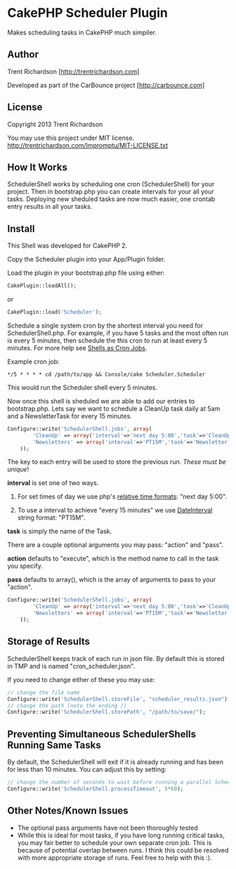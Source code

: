 CakePHP Scheduler Plugin
========================

Makes scheduling tasks in CakePHP much simpiler.

Author
------
Trent Richardson [http://trentrichardson.com]

Developed as part of the CarBounce project [http://carbounce.com]

License
-------
Copyright 2013 Trent Richardson

You may use this project under MIT license.
http://trentrichardson.com/Impromptu/MIT-LICENSE.txt

How It Works
------------
SchedulerShell works by scheduling one cron (SchedulerShell) for your project. Then in bootstrap.php you can create intervals for your all your tasks.  Deploying new sheduled tasks are now much easier, one crontab entry results in all your tasks.

Install
-------

This Shell was developed for CakePHP 2.

Copy the Scheduler plugin into your App/Plugin folder.

Load the plugin in your bootstrap.php file using either:

```php
CakePlugin::loadAll();
```

or

```php
CakePlugin::load('Scheduler');
```

Schedule a single system cron by the shortest interval you need for SchedulerShell.php.  For example, if you have 5 tasks and the most often run is every 5 minutes, then schedule the this cron to run at least every 5 minutes. For more help see [Shells as Cron Jobs](http://book.cakephp.org/2.0/en/console-and-shells/cron-jobs.html).

Example cron job:

````
*/5 * * * * cd /path/to/app && Console/cake Scheduler.Scheduler
````

This would run the Scheduler shell every 5 minutes.

Now once this shell is sheduled we are able to add our entries to bootstrap.php.  Lets say we want to schedule a CleanUp task daily at 5am and a NewsletterTask for every 15 minutes.

```php
Configure::write('SchedulerShell.jobs', array(
		'CleanUp' => array('interval'=>'next day 5:00','task'=>'CleanUp'),// tomorrow at 5am
		'Newsletters' => array('interval'=>'PT15M','task'=>'Newsletter') //every 15 minutes
	));
```

The key to each entry will be used to store the previous run.  *These must be unique*!

**interval** is set one of two ways.  
1) For set times of day we use php's [relative time formats](http://www.php.net/manual/en/datetime.formats.relative.php): "next day 5:00". 

2) To use a interval to achieve "every 15 minutes" we use [DateInterval](http://www.php.net/manual/en/class.dateinterval.php) string format: "PT15M".

**task** is simply the name of the Task.

There are a couple optional arguments you may pass: "action" and "pass".

**action** defaults to "execute", which is the method name to call in the task you specify.

**pass** defaults to array(), which is the array of arguments to pass to your "action".

```php
Configure::write('SchedulerShell.jobs', array(
		'CleanUp' => array('interval'=>'next day 5:00','task'=>'CleanUp', 'action'=>'execute', 'pass'=>array()),
		'Newsletters' => array('interval'=>'PT15M','task'=>'Newsletter', 'action'=>'execute', 'pass'=>array())
	));
```

Storage of Results
------------------
SchedulerShell keeps track of each run in json file.  By default this is stored in TMP and is named "cron_scheduler.json".

If you need to change either of these you may use:

```php
// change the file name
Configure::write('SchedulerShell.storeFile', "scheduler_results.json");
// change the path (note the ending /)
Configure::write('SchedulerShell.storePath', "/path/to/save/");
```

Preventing Simultaneous SchedulerShells Running Same Tasks
----------------------------------------------------------
By default, the SchedulerShell will exit if it is already running and has been for less than 10 minutes. You can adjust this by setting:

```php
// change the number of seconds to wait before running a parallel SchedulerShell; 0 = do not exit
Configure::write('SchedulerShell.processTimeout', 5*60);
```

Other Notes/Known Issues
------------------------
- The optional pass arguments have not been thoroughly tested
- While this is ideal for most tasks, if you have long running critical tasks, you may fair better to schedule your own separate cron job.  This is because of potential overlap between runs.  I think this could be resolved with more appropriate storage of runs.  Feel free to help with this :).